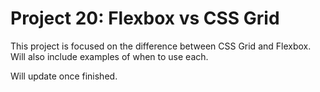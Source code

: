 <h1>Project 20: Flexbox vs CSS Grid</h1>
<p>This project is focused on the difference between CSS Grid and Flexbox. Will also include examples of when to use each.</p>
<p>Will update once finished.</p>